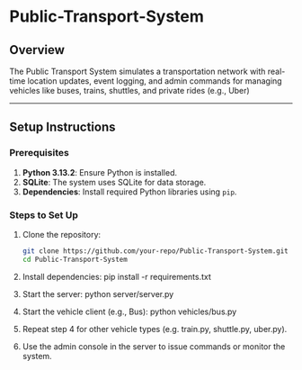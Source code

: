 # Public-Transport-System

## Overview
The Public Transport System simulates a transportation network with real-time location updates, event logging, and admin commands for managing vehicles like buses, trains, shuttles, and private rides (e.g., Uber)

---

## Setup Instructions

### Prerequisites
1. **Python 3.13.2**: Ensure Python is installed.
2. **SQLite**: The system uses SQLite for data storage.
3. **Dependencies**: Install required Python libraries using `pip`.

### Steps to Set Up
1. Clone the repository:
   ```bash
   git clone https://github.com/your-repo/Public-Transport-System.git
   cd Public-Transport-System
   ```

2. Install dependencies:
    pip install -r requirements.txt

3. Start the server:
    python server/server.py

4. Start the vehicle client (e.g., Bus):
    python vehicles/bus.py

5. Repeat step 4 for other vehicle types (e.g. train.py, shuttle.py, uber.py).

6. Use the admin console in the server to issue commands or monitor the system.